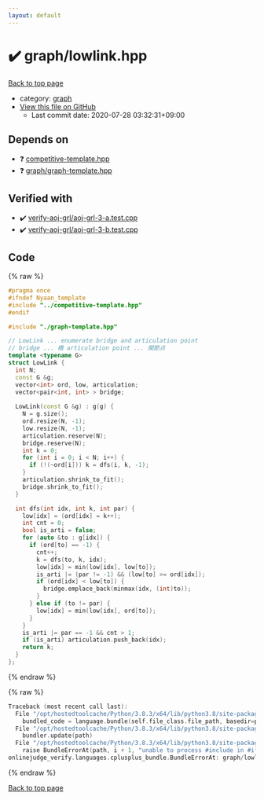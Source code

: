```yaml
---
layout: default
---
```


<!-- mathjax config similar to math.stackexchange -->
<script type="text/javascript" async
  src="https://cdnjs.cloudflare.com/ajax/libs/mathjax/2.7.5/MathJax.js?config=TeX-MML-AM_CHTML">
</script>
<script type="text/x-mathjax-config">
  MathJax.Hub.Config({
    TeX: { equationNumbers: { autoNumber: "AMS" }},
    tex2jax: {
      inlineMath: [ ['$','$'] ],
      processEscapes: true
    },
    "HTML-CSS": { matchFontHeight: false },
    displayAlign: "left",
    displayIndent: "2em"
  });
</script>

<script type="text/javascript" src="https://cdnjs.cloudflare.com/ajax/libs/jquery/3.4.1/jquery.min.js"></script>
<script src="https://cdn.jsdelivr.net/npm/jquery-balloon-js@1.1.2/jquery.balloon.min.js" integrity="sha256-ZEYs9VrgAeNuPvs15E39OsyOJaIkXEEt10fzxJ20+2I=" crossorigin="anonymous"></script>
<script type="text/javascript" src="../../assets/js/copy-button.js"></script>
<link rel="stylesheet" href="../../assets/css/copy-button.css" />


# :heavy_check_mark: graph/lowlink.hpp

<a href="../../index.html">Back to top page</a>

* category: <a href="../../index.html#f8b0b924ebd7046dbfa85a856e4682c8">graph</a>
* <a href="{{ site.github.repository_url }}/blob/master/graph/lowlink.hpp">View this file on GitHub</a>
    - Last commit date: 2020-07-28 03:32:31+09:00




## Depends on

* :question: <a href="../competitive-template.hpp.html">competitive-template.hpp</a>
* :question: <a href="graph-template.hpp.html">graph/graph-template.hpp</a>


## Verified with

* :heavy_check_mark: <a href="../../verify/verify-aoj-grl/aoj-grl-3-a.test.cpp.html">verify-aoj-grl/aoj-grl-3-a.test.cpp</a>
* :heavy_check_mark: <a href="../../verify/verify-aoj-grl/aoj-grl-3-b.test.cpp.html">verify-aoj-grl/aoj-grl-3-b.test.cpp</a>


## Code

<a id="unbundled"></a>
{% raw %}
```cpp
#pragma once
#ifndef Nyaan_template
#include "../competitive-template.hpp"
#endif

#include "./graph-template.hpp"

// LowLink ... enumerate bridge and articulation point
// bridge ... 橋 articulation point ... 関節点
template <typename G>
struct LowLink {
  int N;
  const G &g;
  vector<int> ord, low, articulation;
  vector<pair<int, int> > bridge;
  
  LowLink(const G &g) : g(g) {
    N = g.size();
    ord.resize(N, -1);
    low.resize(N, -1);
    articulation.reserve(N);
    bridge.reserve(N);
    int k = 0;
    for (int i = 0; i < N; i++) {
      if (!(~ord[i])) k = dfs(i, k, -1);
    }
    articulation.shrink_to_fit();
    bridge.shrink_to_fit();
  }

  int dfs(int idx, int k, int par) {
    low[idx] = (ord[idx] = k++);
    int cnt = 0;
    bool is_arti = false;
    for (auto &to : g[idx]) {
      if (ord[to] == -1) {
        cnt++;
        k = dfs(to, k, idx);
        low[idx] = min(low[idx], low[to]);
        is_arti |= (par != -1) && (low[to] >= ord[idx]);
        if (ord[idx] < low[to]) {
          bridge.emplace_back(minmax(idx, (int)to));
        }
      } else if (to != par) {
        low[idx] = min(low[idx], ord[to]);
      }
    }
    is_arti |= par == -1 && cnt > 1;
    if (is_arti) articulation.push_back(idx);
    return k;
  }
};
```
{% endraw %}

<a id="bundled"></a>
{% raw %}
```cpp
Traceback (most recent call last):
  File "/opt/hostedtoolcache/Python/3.8.3/x64/lib/python3.8/site-packages/onlinejudge_verify/docs.py", line 349, in write_contents
    bundled_code = language.bundle(self.file_class.file_path, basedir=pathlib.Path.cwd())
  File "/opt/hostedtoolcache/Python/3.8.3/x64/lib/python3.8/site-packages/onlinejudge_verify/languages/cplusplus.py", line 185, in bundle
    bundler.update(path)
  File "/opt/hostedtoolcache/Python/3.8.3/x64/lib/python3.8/site-packages/onlinejudge_verify/languages/cplusplus_bundle.py", line 306, in update
    raise BundleErrorAt(path, i + 1, "unable to process #include in #if / #ifdef / #ifndef other than include guards")
onlinejudge_verify.languages.cplusplus_bundle.BundleErrorAt: graph/lowlink.hpp: line 3: unable to process #include in #if / #ifdef / #ifndef other than include guards

```
{% endraw %}

<a href="../../index.html">Back to top page</a>


